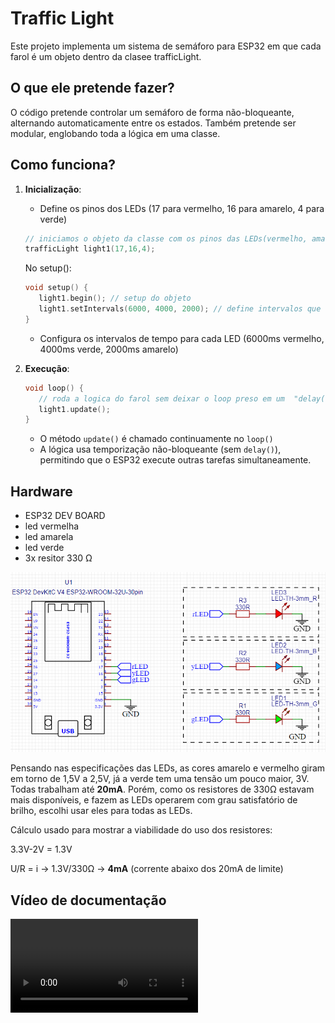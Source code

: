 # Traffic Light

Este projeto implementa um sistema de semáforo para ESP32 em que cada farol é um objeto dentro da clasee trafficLight.

## O que ele pretende fazer?

O código pretende controlar um semáforo de forma não-bloqueante, alternando automaticamente entre os estados. Também pretende ser modular, englobando toda a lógica em uma classe.

## Como funciona?

1. **Inicialização**: 
   - Define os pinos dos LEDs (17 para vermelho, 16 para amarelo, 4 para verde)
   ```cpp
   // iniciamos o objeto da classe com os pinos das LEDs(vermelho, amarelo, verde)
   trafficLight light1(17,16,4);
   ```
   No setup():
   ```cpp
   void setup() {
      light1.begin(); // setup do objeto
      light1.setIntervals(6000, 4000, 2000); // define intervalos que cada LED deve ficar ligada (vermelho, verde, amarelo)
   }
   ```
   - Configura os intervalos de tempo para cada LED (6000ms vermelho, 4000ms verde, 2000ms amarelo)

2. **Execução**:
   ```cpp
   void loop() {
      // roda a logica do farol sem deixar o loop preso em um  "delay()"
      light1.update();
   }
   ```
   - O método `update()` é chamado continuamente no `loop()`
   - A lógica usa temporização não-bloqueante (sem `delay()`), permitindo que o ESP32 execute outras tarefas simultaneamente.

## Hardware

- ESP32 DEV BOARD
- led vermelha
- led amarela 
- led verde
- 3x resitor 330 Ω

![Esquemático](/assets/esquematico.png)

Pensando nas especificações das LEDs, as cores amarelo e vermelho giram em torno de 1,5V a 2,5V, já a verde tem uma tensão um pouco maior, 3V. Todas trabalham até **20mA**. Porém, como os resistores de 330Ω estavam mais disponíveis, e fazem as LEDs operarem com grau satisfatório de brilho, escolhi usar eles para todas as LEDs.

Cálculo usado para mostrar a viabilidade do uso dos resistores:

3.3V-2V = 1.3V

U/R = i -> 1.3V/330Ω -> **4mA** (corrente abaixo dos 20mA de limite)


## Vídeo de documentação

![video](/assets/video_demonstracao.mp4)